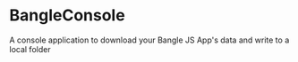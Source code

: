# BangleConsole

A console application to download your Bangle JS App's data and write to a local folder
